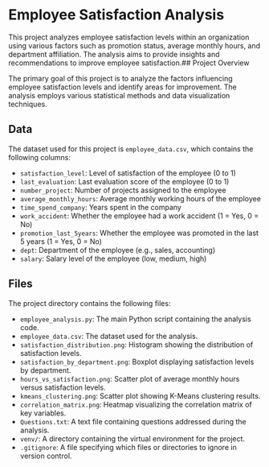# Employee Satisfaction Analysis

This project analyzes employee satisfaction levels within an organization using various factors such as promotion status, average monthly hours, and department affiliation. The analysis aims to provide insights and recommendations to improve employee satisfaction.## Project Overview

The primary goal of this project is to analyze the factors influencing employee satisfaction levels and identify areas for improvement. The analysis employs various statistical methods and data visualization techniques.

## Data

The dataset used for this project is `employee_data.csv`, which contains the following columns:

- `satisfaction_level`: Level of satisfaction of the employee (0 to 1)
- `last_evaluation`: Last evaluation score of the employee (0 to 1)
- `number_project`: Number of projects assigned to the employee
- `average_monthly_hours`: Average monthly working hours of the employee
- `time_spend_company`: Years spent in the company
- `work_accident`: Whether the employee had a work accident (1 = Yes, 0 = No)
- `promotion_last_5years`: Whether the employee was promoted in the last 5 years (1 = Yes, 0 = No)
- `dept`: Department of the employee (e.g., sales, accounting)
- `salary`: Salary level of the employee (low, medium, high)

## Files

The project directory contains the following files:

- `employee_analysis.py`: The main Python script containing the analysis code.
- `employee_data.csv`: The dataset used for the analysis.
- `satisfaction_distribution.png`: Histogram showing the distribution of satisfaction levels.
- `satisfaction_by_department.png`: Boxplot displaying satisfaction levels by department.
- `hours_vs_satisfaction.png`: Scatter plot of average monthly hours versus satisfaction levels.
- `kmeans_clustering.png`: Scatter plot showing K-Means clustering results.
- `correlation_matrix.png`: Heatmap visualizing the correlation matrix of key variables.
- `Questions.txt`: A text file containing questions addressed during the analysis.
- `venv/`: A directory containing the virtual environment for the project.
- `.gitignore`: A file specifying which files or directories to ignore in version control.

